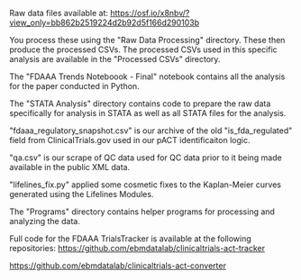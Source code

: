 Raw data files available at: https://osf.io/x8nbv/?view_only=bb862b2519224d2b92d5f166d290103b

You process these using the "Raw Data Processing" directory. These then produce the processed CSVs. The processed CSVs used in this specific analysis are available in the "Processed CSVs" directory.

The "FDAAA Trends Noteboook - Final" notebook contains all the analysis for the paper conducted in Python.

The "STATA Analysis" directory contains code to prepare the raw data specifically for analysis in STATA as well as all STATA files for the analysis.

"fdaaa_regulatory_snapshot.csv" is our archive of the old "is_fda_regulated" field from ClinicalTrials.gov used in our pACT identificaiton logic.

"qa.csv" is our scrape of QC data used for QC data prior to it being made available in the public XML data.

"lifelines_fix.py" applied some cosmetic fixes to the Kaplan-Meier curves generated using the Lifelines Modules.

The "Programs" directory contains helper programs for processing and analyzing the data.

Full code for the FDAAA TrialsTracker is available at the following repositories:
https://github.com/ebmdatalab/clinicaltrials-act-tracker

https://github.com/ebmdatalab/clinicaltrials-act-converter
